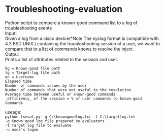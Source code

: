 # Troubleshooting-evaluation
Python script to compare a known-good command list to a log of troubleshooting events </br>
Input:</br>
Given a log from a cisco device(*Note The syslog format is compatible with 4.3 BSD UNIX.) containing the troubleshooting session of a user, we want to compare that to a list of commands knows to resolve the inject.</br>
Outpu:</br>
Prints a list of attributes related to the session and user.</br>

  `kg = Known-good file path`</br>
  `tg = Target-log file path`</br>
  `un = Username`</br>
  `Elapsed time`</br>
  `Number of commands issues by the user`</br>
  `Number of commands that were not useful to the resolution`</br>
  `Average time between useful or known-good commands`</br>
  `_efficiency_ of the session = % of user commands to known-good commands`</br>

useage:</br>
`python tseval.py -g C:\knowngoodlog.txt -t C:\targetlog.txt`</br>
  `-g Known good log file prepared by evaluators`</br>
  `-t Target log file to evaluate`</br>
  `-u user's logon`</br>
